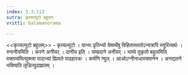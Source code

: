 ```yaml
---
index: 3.3.113
sutra: कृत्यल्युटो बहुलम्
vritti: balamanorama

---
```

<<कृत्यल्युटो बहुलम्>> - कृत्यल्युटो । याभ्यः प्रृतिभ्यो येष्वर्थेषु विहितास्ततोऽन्यत्रापि स्युरित्यर्थः ।स्नानीयमिति । करणे अनीयर् । दानीय इति । सम्प्रदाने अनीयर् । भाष्ये तुकृतो बहुलमिति वक्तव्य॑मित्युक्त्वा पादाभ्यां ह्यियते पादहारकः । कर्मणि ण्वुल् । आओऽग्नीनाधास्यमानेन । अनद्यतने भविष्यति लृडित्युदाह्मतम् । 